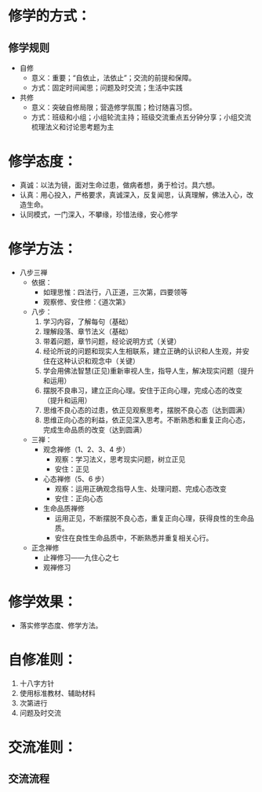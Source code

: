 # 修学的方式：

## 修学规则

- 自修
  - 意义：重要；“自依止，法依止”；交流的前提和保障。
  - 方式：固定时间闻思；问题及时交流；生活中实践
- 共修
  - 意义：突破自修局限；营造修学氛围；检讨随喜习惯。
  - 方式：班级和小组；小组轮流主持；班级交流重点五分钟分享；小组交流梳理法义和讨论思考题为主

# 修学态度：

- 真诚：以法为镜，面对生命过患，做病者想，勇于检讨。具六想。
- 认真：用心投入，严格要求，真诚深入，反复闻思，认真理解，佛法入心，改造生命。
- 认同模式，一门深入，不攀缘，珍惜法缘，安心修学

# 修学方法：

- 八步三禅
  - 依据：
    - 如理思惟：四法行，八正道，三次第，四要领等
    - 观察修、安住修：《道次第》
  - 八步：
    1. 学习内容，了解每句（基础）
    2. 理解段落、章节法义（基础）
    3. 带着问题，章节问题，经论说明方式（关键）
    4. 经论所说的问题和现实人生相联系，建立正确的认识和人生观，并安住在这种认识和观念中（关键）
    5. 学会用佛法智慧(正见)重新审视人生，指导人生，解决现实问题（提升和运用）
    6. 摆脱不良串习，建立正向心理。安住于正向心理，完成心态的改变（提升和运用）
    7. 思维不良心态的过患，依正见观察思考，摆脱不良心态（达到圆满）
    8. 思维正向心态的利益，依正见深入思考。不断熟悉和重复正向心态，完成生命品质的改变（达到圆满）
  - 三禅：
    - 观念禅修（1、2、3、4 步）
      - 观察：学习法义，思考现实问题，树立正见
      - 安住：正见
    - 心态禅修（5、6 步）
      - 观察：运用正确观念指导人生、处理问题、完成心态改变
      - 安住：正向心态
    - 生命品质禅修
      - 运用正见，不断摆脱不良心态，重复正向心理，获得良性的生命品质。
      - 安住在良性生命品质中，不断熟悉并重复相关心行。
  - 正念禅修
    - 止禅修习——九住心之七
    - 观禅修习

# 修学效果：

- 落实修学态度、修学方法。

# 自修准则：

1. 十八字方针
2. 使用标准教材、辅助材料
3. 次第进行
4. 问题及时交流

# 交流准则：

## 交流流程
